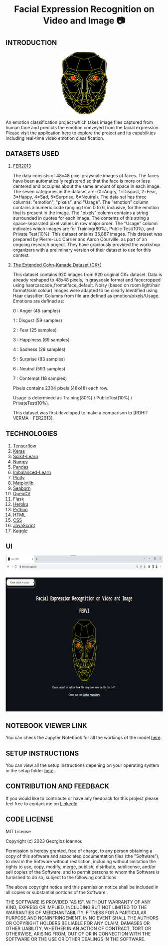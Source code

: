 <div>
    <h1  align="center" >Facial Expression Recognition on Video and Image 📷</h1>
</div>

## INTRODUCTION

<p align="center">
   <a
      href="https://fervi.herokuapp.com/" target="_blank">
      <img src="static/images/landmarks.png"
      alt="Waveform illustration" width="150" height="200"/>
   </a>
</p>

An emotion classification project which takes image files captured from human face and predicts the emotion conveyed from the facial expression. Please visit the application [here](https://fervi.herokuapp.com/) to explore the project and its capabilities including real-time video emotion classification.

## DATASETS USED

1. [FER2013](https://www.kaggle.com/datasets/deadskull7/fer2013)
   <br />
   <p>The data consists of 48x48 pixel grayscale images of faces. The faces have been automatically registered so that the face is more or less centered and occupies about the same amount of space in each image. The seven categories in the dataset are: (0=Angry, 1=Disgust, 2=Fear, 3=Happy, 4=Sad, 5=Surprise, 6=Neutral). The data set has three columns: "emotion", "pixels", and "Usage". The "emotion" column contains a numeric code ranging from 0 to 6, inclusive, for the emotion that is present in the image. The "pixels" column contains a string surrounded in quotes for each image. The contents of this string a space-separated pixel values in row major order. The "Usage" column indicates which images are for Training(80%), Public Test(10%), and Private Test(10%). This dataset ontains 35,887 images. This dataset was prepared by Pierre-Luc Carrier and Aaron Courville, as part of an ongoing research project. They have graciously provided the workshop organizers with a preliminary version of their dataset to use for this contest.</p>

2. [The Extended Cohn-Kanade Dataset (CK+)](https://www.kaggle.com/datasets/davilsena/ckdataset)
   <br>
   <p>This dataset contains 920 images from 920 original CK+ dataset. Data is already reshaped to 48x48 pixels, in grayscale format and facecropped using haarcascade_frontalface_default. Noisy (based on room light/hair format/skin colour) images were adapted to be clearly identified using Haar classifier. Columns from file are defined as emotion/pixels/Usage. Emotions are defined as:
   
   0 : Anger     (45 samples)

   1 : Disgust   (59 samples)

   2 : Fear      (25 samples)

   3 : Happiness (69 samples)

   4 : Sadness   (28 samples)

   5 : Surprise  (83 samples)

   6 : Neutral   (593 samples)

   7 : Contempt  (18 samples)
   
   Pixels contains 2304 pixels (48x48) each row.
   
   Usage is determined as Training(80%) / PublicTest(10%) / PrivateTest(10%).
   
   This dataset was first developed to make a comparison to [ROHIT VERMA - FER2013].</p>

## TECHNOLOGIES

1. [Tensorflow](https://www.tensorflow.org/)
2. [Keras](https://keras.io/)
3. [Scikit-Learn](https://scikit-learn.org/stable/)
4. [Numpy](https://numpy.org/)
5. [Pandas](https://pandas.pydata.org/)
6. [Imbalanced-Learn](https://imbalanced-learn.org/stable/index.html)
7. [Plotly](https://plotly.com/)
8. [Matplotlib](https://matplotlib.org/)
9. [Seaborn](https://seaborn.pydata.org/)
10. [OpenCV](https://opencv.org/)
10. [Flask](https://flask.palletsprojects.com/en/2.3.x/)
11. [Heroku](https://www.heroku.com/)
12. [Python](https://www.python.org/)
13. [HTML](https://developer.mozilla.org/en-US/docs/Web/HTML)
14. [CSS](https://developer.mozilla.org/en-US/docs/Web/CSS)
15. [JavaScript](https://developer.mozilla.org/en-US/docs/Web/JavaScript)
16. [Kaggle](https://www.kaggle.com/)

## UI

<p align="center">
   <img src="static\images\UI.png"
      alt="User Interface Design illustration" width="1600" height="500"/>
</p>

## NOTEBOOK VIEWER LINK

You can check the Jupyter Notebook for all the workings of the model [here](https://nbviewer.org/github/GeorgiosIoannouCoder/fervi/blob/main/fervi-notebook.ipynb).

## SETUP INSTRUCTIONS

You can view all the setup instructions depening on your operating system in the setup folder [here](https://github.com/GeorgiosIoannouCoder/fervi/tree/main/setup).

## CONTRIBUTION AND FEEDBACK

If you would like to contribute or have any feedback for this project please feel free to contact me on [LinkedIn](https://www.linkedin.com/in/georgiosioannoucoder/).

## CODE LICENSE

MIT License

Copyright (c) 2023 Georgios Ioannou

Permission is hereby granted, free of charge, to any person obtaining a copy
of this software and associated documentation files (the "Software"), to deal
in the Software without restriction, including without limitation the rights
to use, copy, modify, merge, publish, distribute, sublicense, and/or sell
copies of the Software, and to permit persons to whom the Software is
furnished to do so, subject to the following conditions:

The above copyright notice and this permission notice shall be included in all
copies or substantial portions of the Software.

THE SOFTWARE IS PROVIDED "AS IS", WITHOUT WARRANTY OF ANY KIND, EXPRESS OR
IMPLIED, INCLUDING BUT NOT LIMITED TO THE WARRANTIES OF MERCHANTABILITY,
FITNESS FOR A PARTICULAR PURPOSE AND NONINFRINGEMENT. IN NO EVENT SHALL THE
AUTHORS OR COPYRIGHT HOLDERS BE LIABLE FOR ANY CLAIM, DAMAGES OR OTHER
LIABILITY, WHETHER IN AN ACTION OF CONTRACT, TORT OR OTHERWISE, ARISING FROM,
OUT OF OR IN CONNECTION WITH THE SOFTWARE OR THE USE OR OTHER DEALINGS IN THE
SOFTWARE.
